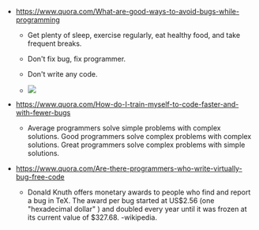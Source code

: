 - https://www.quora.com/What-are-good-ways-to-avoid-bugs-while-programming
  - Get plenty of sleep, exercise regularly, eat healthy food, and take frequent breaks.
  - Don't fix bug, fix programmer.
  - Don't write any code.

  - ![](https://qph.fs.quoracdn.net/main-qimg-4eb6f69a6a6e1e200d0eed5296fa1dd1)

- https://www.quora.com/How-do-I-train-myself-to-code-faster-and-with-fewer-bugs
  - Average programmers solve simple problems with complex solutions.
    Good programmers solve complex problems with complex solutions.
    Great programmers solve complex problems with simple solutions.
- https://www.quora.com/Are-there-programmers-who-write-virtually-bug-free-code
  - Donald Knuth offers monetary awards to people who find and report a bug in TeX. The award per bug started at US$2.56 (one "hexadecimal dollar" ) and doubled every year until it was frozen at its current value of $327.68. -wikipedia. 